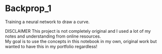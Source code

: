 # Backprop_1
Training a neural network to draw a curve. 

DISCLAIMER
This project is not completely original and I used a lot of my notes and understanding from online resources. \
My goal is to use the concepts in this notebook in my own, original work but wanted to have this in my portfolio regardless!

